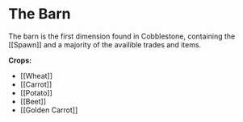 # The Barn
The barn is the first dimension found in Cobblestone, containing the [[Spawn]] and a majority of the availible trades and items.

**Crops:**
- [[Wheat]]
- [[Carrot]]
- [[Potato]]
- [[Beet]]
- [[Golden Carrot]]